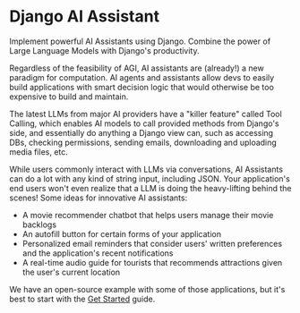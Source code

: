 # Django AI Assistant

Implement powerful AI Assistants using Django.
Combine the power of Large Language Models with Django's productivity.

Regardless of the feasibility of AGI, AI assistants are (already!) a new paradigm for computation.
AI agents and assistants allow devs to easily build applications with smart decision logic
that would otherwise be too expensive to build and maintain. 

The latest LLMs from major AI providers have a "killer feature" called Tool Calling,
which enables AI models to call provided methods from Django's side, and essentially
do anything a Django view can, such as accessing DBs, checking permissions, sending emails,
downloading and uploading media files, etc.

While users commonly interact with LLMs via conversations, AI Assistants can do a lot with any kind of string input, including JSON.
Your application's end users won't even realize that a LLM is doing the heavy-lifting behind the scenes!
Some ideas for innovative AI assistants:

- A movie recommender chatbot that helps users manage their movie backlogs
- An autofill button for certain forms of your application
- Personalized email reminders that consider users' written preferences and the application's recent notifications
- A real-time audio guide for tourists that recommends attractions given the user's current location

We have an open-source example with some of those applications, but it's best to start with the [Get Started](get-started.md) guide.
